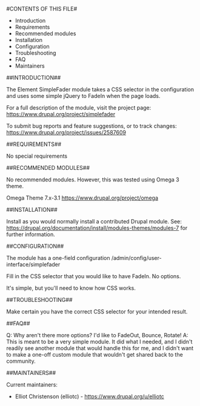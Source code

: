 #CONTENTS OF THIS FILE#

- Introduction
- Requirements
- Recommended modules
- Installation
- Configuration
- Troubleshooting
- FAQ
- Maintainers

##INTRODUCTION##

The Element SimpleFader module takes a CSS selector in the configuration and
uses some simple jQuery to FadeIn when the page loads.

For a full description of the module, visit the project page:
https://www.drupal.org/project/simplefader

To submit bug reports and feature suggestions, or to track changes:
https://www.drupal.org/project/issues/2587609

##REQUIREMENTS##

No special requirements

##RECOMMENDED MODULES##

No recommended modules. However, this was tested using Omega 3 theme.

Omega Theme 7.x-3.1
https://www.drupal.org/project/omega

##INSTALLATION##

Install as you would normally install a contributed Drupal module. See:
   https://drupal.org/documentation/install/modules-themes/modules-7
   for further information.

##CONFIGURATION##

The module has a one-field configuration
/admin/config/user-interface/simplefader

Fill in the CSS selector that you would like to have FadeIn. No options.

It's simple, but you'll need to know how CSS works.

##TROUBLESHOOTING##

Make certain you have the correct CSS selector for your intended result.

##FAQ##

Q: Why aren't there more options? I'd like to FadeOut, Bounce, Rotate!
A: This is meant to be a very simple module. It did what I needed, and I
   didn't readily see another module that would handle this for me, and I
   didn't want to make a one-off custom module that wouldn't get shared
   back to the community.

##MAINTAINERS##

Current maintainers:

- Elliot Christenson (elliotc) - https://www.drupal.org/u/elliotc
